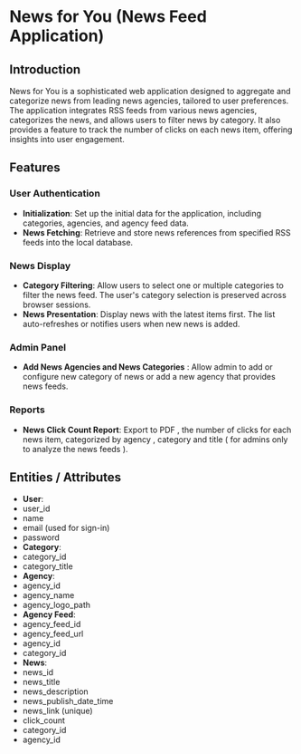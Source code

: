 # News for You (News Feed Application)

## Introduction

News for You is a sophisticated web application designed to aggregate and categorize news from leading news agencies, tailored to user preferences. The application integrates RSS feeds from various news agencies, categorizes the news, and allows users to filter news by category. It also provides a feature to track the number of clicks on each news item, offering insights into user engagement.

## Features

### User Authentication

- **Initialization**: Set up the initial data for the application, including categories, agencies, and agency feed data.
- **News Fetching**: Retrieve and store news references from specified RSS feeds into the local database.

### News Display

- **Category Filtering**: Allow users to select one or multiple categories to filter the news feed. The user's category selection is preserved across browser sessions.
- **News Presentation**: Display news with the latest items first. The list auto-refreshes or notifies users when new news is added.

### Admin Panel

- **Add News Agencies and News Categories** : Allow admin to add or configure new category of news or add a new agency that provides news feeds.

### Reports

- **News Click Count Report**: Export to PDF , the number of clicks for each news item, categorized by agency , category and title ( for admins only to analyze the news feeds ).

## Entities / Attributes

- **User**:
- user_id
- name
- email (used for sign-in)
- password
- **Category**:
- category_id
- category_title
- **Agency**:
- agency_id
- agency_name
- agency_logo_path
- **Agency Feed**:
- agency_feed_id
- agency_feed_url
- agency_id
- category_id
- **News**:
- news_id
- news_title
- news_description
- news_publish_date_time
- news_link (unique)
- click_count
- category_id
- agency_id
